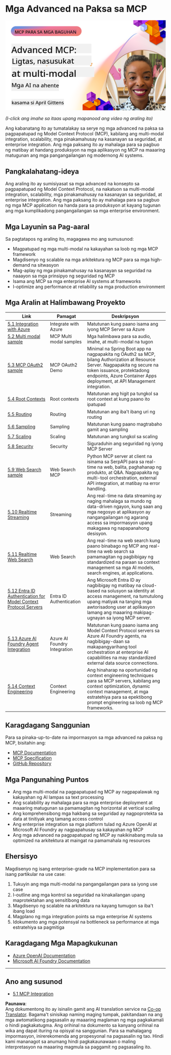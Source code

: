 <!--
CO_OP_TRANSLATOR_METADATA:
{
  "original_hash": "d204bc94ea6027d06a703b21b711ca57",
  "translation_date": "2025-08-18T18:16:19+00:00",
  "source_file": "05-AdvancedTopics/README.md",
  "language_code": "tl"
}
-->
# Mga Advanced na Paksa sa MCP

[![Advanced MCP: Secure, Scalable, and Multi-modal AI Agents](../../../translated_images/06.42259eaf91fccfc6d06ef1c126c9db04bbff9e5f60a87b782a2ec2616163142f.tl.png)](https://youtu.be/4yjmGvJzYdY)

_(I-click ang imahe sa itaas upang mapanood ang video ng araling ito)_

Ang kabanatang ito ay tumatalakay sa serye ng mga advanced na paksa sa pagpapatupad ng Model Context Protocol (MCP), kabilang ang multi-modal integration, scalability, mga pinakamahusay na kasanayan sa seguridad, at enterprise integration. Ang mga paksang ito ay mahalaga para sa pagbuo ng matibay at handang produksyon na mga aplikasyon ng MCP na maaaring matugunan ang mga pangangailangan ng modernong AI systems.

## Pangkalahatang-ideya

Ang araling ito ay sumisiyasat sa mga advanced na konsepto sa pagpapatupad ng Model Context Protocol, na nakatuon sa multi-modal integration, scalability, mga pinakamahusay na kasanayan sa seguridad, at enterprise integration. Ang mga paksang ito ay mahalaga para sa pagbuo ng mga MCP application na handa para sa produksyon at kayang tugunan ang mga kumplikadong pangangailangan sa mga enterprise environment.

## Mga Layunin sa Pag-aaral

Sa pagtatapos ng araling ito, magagawa mo ang sumusunod:

- Magpatupad ng mga multi-modal na kakayahan sa loob ng mga MCP framework
- Magdisenyo ng scalable na mga arkitektura ng MCP para sa mga high-demand na sitwasyon
- Mag-aplay ng mga pinakamahusay na kasanayan sa seguridad na naaayon sa mga prinsipyo ng seguridad ng MCP
- Isama ang MCP sa mga enterprise AI systems at frameworks
- I-optimize ang performance at reliability sa mga production environment

## Mga Aralin at Halimbawang Proyekto

| Link | Pamagat | Deskripsyon |
|------|---------|-------------|
| [5.1 Integration with Azure](./mcp-integration/README.md) | Integrate with Azure | Matutunan kung paano isama ang iyong MCP Server sa Azure |
| [5.2 Multi modal sample](./mcp-multi-modality/README.md) | MCP Multi modal samples | Mga halimbawa para sa audio, imahe, at multi-modal na tugon |
| [5.3 MCP OAuth2 sample](../../../05-AdvancedTopics/mcp-oauth2-demo) | MCP OAuth2 Demo | Minimal na Spring Boot app na nagpapakita ng OAuth2 sa MCP, bilang Authorization at Resource Server. Nagpapakita ng secure na token issuance, protektadong endpoints, Azure Container Apps deployment, at API Management integration. |
| [5.4 Root Contexts](./mcp-root-contexts/README.md) | Root contexts | Matutunan ang higit pa tungkol sa root context at kung paano ito ipatupad |
| [5.5 Routing](./mcp-routing/README.md) | Routing | Matutunan ang iba't ibang uri ng routing |
| [5.6 Sampling](./mcp-sampling/README.md) | Sampling | Matutunan kung paano magtrabaho gamit ang sampling |
| [5.7 Scaling](./mcp-scaling/README.md) | Scaling | Matutunan ang tungkol sa scaling |
| [5.8 Security](./mcp-security/README.md) | Security | Siguraduhin ang seguridad ng iyong MCP Server |
| [5.9 Web Search sample](./web-search-mcp/README.md) | Web Search MCP | Python MCP server at client na isinama sa SerpAPI para sa real-time na web, balita, paghahanap ng produkto, at Q&A. Nagpapakita ng multi-tool orchestration, external API integration, at matibay na error handling. |
| [5.10 Realtime Streaming](./mcp-realtimestreaming/README.md) | Streaming | Ang real-time na data streaming ay naging mahalaga sa mundo ng data-driven ngayon, kung saan ang mga negosyo at aplikasyon ay nangangailangan ng agarang access sa impormasyon upang makagawa ng napapanahong desisyon. |
| [5.11 Realtime Web Search](./mcp-realtimesearch/README.md) | Web Search | Ang real-time na web search kung paano binabago ng MCP ang real-time na web search sa pamamagitan ng pagbibigay ng standardized na paraan sa context management sa mga AI models, search engines, at applications. |
| [5.12 Entra ID Authentication for Model Context Protocol Servers](./mcp-security-entra/README.md) | Entra ID Authentication | Ang Microsoft Entra ID ay nagbibigay ng matibay na cloud-based na solusyon sa identity at access management, na tumutulong upang matiyak na tanging mga awtorisadong user at aplikasyon lamang ang maaaring makipag-ugnayan sa iyong MCP server. |
| [5.13 Azure AI Foundry Agent Integration](./mcp-foundry-agent-integration/README.md) | Azure AI Foundry Integration | Matutunan kung paano isama ang Model Context Protocol servers sa Azure AI Foundry agents, na nagbibigay-daan sa makapangyarihang tool orchestration at enterprise AI capabilities na may standardized external data source connections. |
| [5.14 Context Engineering](./mcp-contextengineering/README.md) | Context Engineering | Ang hinaharap na oportunidad ng context engineering techniques para sa MCP servers, kabilang ang context optimization, dynamic context management, at mga estratehiya para sa epektibong prompt engineering sa loob ng MCP frameworks. |

## Karagdagang Sanggunian

Para sa pinaka-up-to-date na impormasyon sa mga advanced na paksa ng MCP, bisitahin ang:
- [MCP Documentation](https://modelcontextprotocol.io/)
- [MCP Specification](https://spec.modelcontextprotocol.io/)
- [GitHub Repository](https://github.com/modelcontextprotocol)

## Mga Pangunahing Puntos

- Ang mga multi-modal na pagpapatupad ng MCP ay nagpapalawak ng kakayahan ng AI lampas sa text processing
- Ang scalability ay mahalaga para sa mga enterprise deployment at maaaring matugunan sa pamamagitan ng horizontal at vertical scaling
- Ang komprehensibong mga hakbang sa seguridad ay nagpoprotekta sa data at tinitiyak ang tamang access control
- Ang enterprise integration sa mga platform tulad ng Azure OpenAI at Microsoft AI Foundry ay nagpapahusay sa kakayahan ng MCP
- Ang mga advanced na pagpapatupad ng MCP ay nakikinabang mula sa optimized na arkitektura at maingat na pamamahala ng resources

## Ehersisyo

Magdisenyo ng isang enterprise-grade na MCP implementation para sa isang partikular na use case:

1. Tukuyin ang mga multi-modal na pangangailangan para sa iyong use case
2. I-outline ang mga kontrol sa seguridad na kinakailangan upang maprotektahan ang sensitibong data
3. Magdisenyo ng scalable na arkitektura na kayang tumugon sa iba't ibang load
4. Magplano ng mga integration points sa mga enterprise AI systems
5. Idokumento ang mga potensyal na bottleneck sa performance at mga estratehiya sa pagmitiga

## Karagdagang Mga Mapagkukunan

- [Azure OpenAI Documentation](https://learn.microsoft.com/en-us/azure/ai-services/openai/)
- [Microsoft AI Foundry Documentation](https://learn.microsoft.com/en-us/ai-services/)

---

## Ano ang susunod

- [5.1 MCP Integration](./mcp-integration/README.md)

**Paunawa**:  
Ang dokumentong ito ay isinalin gamit ang AI translation service na [Co-op Translator](https://github.com/Azure/co-op-translator). Bagama't sinisikap naming maging tumpak, pakitandaan na ang mga awtomatikong pagsasalin ay maaaring maglaman ng mga pagkakamali o hindi pagkakatugma. Ang orihinal na dokumento sa kanyang orihinal na wika ang dapat ituring na opisyal na sanggunian. Para sa mahalagang impormasyon, inirerekomenda ang propesyonal na pagsasalin ng tao. Hindi kami mananagot sa anumang hindi pagkakaunawaan o maling interpretasyon na maaaring magmula sa paggamit ng pagsasaling ito.